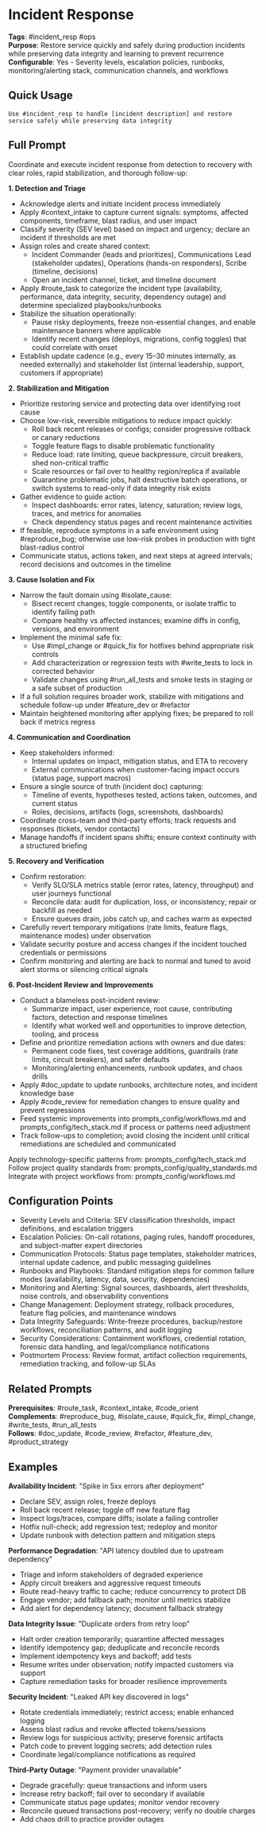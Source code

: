 # Incident Response

**Tags**: #incident_resp #ops  
**Purpose**: Restore service quickly and safely during production incidents while preserving data integrity and learning to prevent recurrence  
**Configurable**: Yes - Severity levels, escalation policies, runbooks, monitoring/alerting stack, communication channels, and workflows

## Quick Usage

```
Use #incident_resp to handle [incident description] and restore service safely while preserving data integrity
```

## Full Prompt

Coordinate and execute incident response from detection to recovery with clear roles, rapid stabilization, and thorough follow-up:

**1. Detection and Triage**
- Acknowledge alerts and initiate incident process immediately
- Apply #context_intake to capture current signals: symptoms, affected components, timeframe, blast radius, and user impact
- Classify severity (SEV level) based on impact and urgency; declare an incident if thresholds are met
- Assign roles and create shared context:
  - Incident Commander (leads and prioritizes), Communications Lead (stakeholder updates), Operations (hands-on responders), Scribe (timeline, decisions)
  - Open an incident channel, ticket, and timeline document
- Apply #route_task to categorize the incident type (availability, performance, data integrity, security, dependency outage) and determine specialized playbooks/runbooks
- Stabilize the situation operationally:
  - Pause risky deployments, freeze non-essential changes, and enable maintenance banners where applicable
  - Identify recent changes (deploys, migrations, config toggles) that could correlate with onset
- Establish update cadence (e.g., every 15–30 minutes internally, as needed externally) and stakeholder list (internal leadership, support, customers if appropriate)

**2. Stabilization and Mitigation**
- Prioritize restoring service and protecting data over identifying root cause
- Choose low-risk, reversible mitigations to reduce impact quickly:
  - Roll back recent releases or configs; consider progressive rollback or canary reductions
  - Toggle feature flags to disable problematic functionality
  - Reduce load: rate limiting, queue backpressure, circuit breakers, shed non-critical traffic
  - Scale resources or fail over to healthy region/replica if available
  - Quarantine problematic jobs, halt destructive batch operations, or switch systems to read-only if data integrity risk exists
- Gather evidence to guide action:
  - Inspect dashboards: error rates, latency, saturation; review logs, traces, and metrics for anomalies
  - Check dependency status pages and recent maintenance activities
- If feasible, reproduce symptoms in a safe environment using #reproduce_bug; otherwise use low-risk probes in production with tight blast-radius control
- Communicate status, actions taken, and next steps at agreed intervals; record decisions and outcomes in the timeline

**3. Cause Isolation and Fix**
- Narrow the fault domain using #isolate_cause:
  - Bisect recent changes, toggle components, or isolate traffic to identify failing path
  - Compare healthy vs affected instances; examine diffs in config, versions, and environment
- Implement the minimal safe fix:
  - Use #impl_change or #quick_fix for hotfixes behind appropriate risk controls
  - Add characterization or regression tests with #write_tests to lock in corrected behavior
  - Validate changes using #run_all_tests and smoke tests in staging or a safe subset of production
- If a full solution requires broader work, stabilize with mitigations and schedule follow-up under #feature_dev or #refactor
- Maintain heightened monitoring after applying fixes; be prepared to roll back if metrics regress

**4. Communication and Coordination**
- Keep stakeholders informed:
  - Internal updates on impact, mitigation status, and ETA to recovery
  - External communications when customer-facing impact occurs (status page, support macros)
- Ensure a single source of truth (incident doc) capturing:
  - Timeline of events, hypotheses tested, actions taken, outcomes, and current status
  - Roles, decisions, artifacts (logs, screenshots, dashboards)
- Coordinate cross-team and third-party efforts; track requests and responses (tickets, vendor contacts)
- Manage handoffs if incident spans shifts; ensure context continuity with a structured briefing

**5. Recovery and Verification**
- Confirm restoration:
  - Verify SLO/SLA metrics stable (error rates, latency, throughput) and user journeys functional
  - Reconcile data: audit for duplication, loss, or inconsistency; repair or backfill as needed
  - Ensure queues drain, jobs catch up, and caches warm as expected
- Carefully revert temporary mitigations (rate limits, feature flags, maintenance modes) under observation
- Validate security posture and access changes if the incident touched credentials or permissions
- Confirm monitoring and alerting are back to normal and tuned to avoid alert storms or silencing critical signals

**6. Post-Incident Review and Improvements**
- Conduct a blameless post-incident review:
  - Summarize impact, user experience, root cause, contributing factors, detection and response timelines
  - Identify what worked well and opportunities to improve detection, tooling, and process
- Define and prioritize remediation actions with owners and due dates:
  - Permanent code fixes, test coverage additions, guardrails (rate limits, circuit breakers), and safer defaults
  - Monitoring/alerting enhancements, runbook updates, and chaos drills
- Apply #doc_update to update runbooks, architecture notes, and incident knowledge base
- Apply #code_review for remediation changes to ensure quality and prevent regressions
- Feed systemic improvements into prompts_config/workflows.md and prompts_config/tech_stack.md if process or patterns need adjustment
- Track follow-ups to completion; avoid closing the incident until critical remediations are scheduled and communicated

Apply technology-specific patterns from: prompts_config/tech_stack.md  
Follow project quality standards from: prompts_config/quality_standards.md  
Integrate with project workflows from: prompts_config/workflows.md

## Configuration Points

- Severity Levels and Criteria: SEV classification thresholds, impact definitions, and escalation triggers
- Escalation Policies: On-call rotations, paging rules, handoff procedures, and subject-matter expert directories
- Communication Protocols: Status page templates, stakeholder matrices, internal update cadence, and public messaging guidelines
- Runbooks and Playbooks: Standard mitigation steps for common failure modes (availability, latency, data, security, dependencies)
- Monitoring and Alerting: Signal sources, dashboards, alert thresholds, noise controls, and observability conventions
- Change Management: Deployment strategy, rollback procedures, feature flag policies, and maintenance windows
- Data Integrity Safeguards: Write-freeze procedures, backup/restore workflows, reconciliation patterns, and audit logging
- Security Considerations: Containment workflows, credential rotation, forensic data handling, and legal/compliance notifications
- Postmortem Process: Review format, artifact collection requirements, remediation tracking, and follow-up SLAs

## Related Prompts

**Prerequisites**: #route_task, #context_intake, #code_orient  
**Complements**: #reproduce_bug, #isolate_cause, #quick_fix, #impl_change, #write_tests, #run_all_tests  
**Follows**: #doc_update, #code_review, #refactor, #feature_dev, #product_strategy

## Examples

**Availability Incident**: "Spike in 5xx errors after deployment"
- Declare SEV, assign roles, freeze deploys
- Roll back recent release; toggle off new feature flag
- Inspect logs/traces, compare diffs; isolate a failing controller
- Hotfix null-check; add regression test; redeploy and monitor
- Update runbook with detection pattern and mitigation steps

**Performance Degradation**: "API latency doubled due to upstream dependency"
- Triage and inform stakeholders of degraded experience
- Apply circuit breakers and aggressive request timeouts
- Route read-heavy traffic to cache; reduce concurrency to protect DB
- Engage vendor; add fallback path; monitor until metrics stabilize
- Add alert for dependency latency; document fallback strategy

**Data Integrity Issue**: "Duplicate orders from retry loop"
- Halt order creation temporarily; quarantine affected messages
- Identify idempotency gap; deduplicate and reconcile records
- Implement idempotency keys and backoff; add tests
- Resume writes under observation; notify impacted customers via support
- Capture remediation tasks for broader resilience improvements

**Security Incident**: "Leaked API key discovered in logs"
- Rotate credentials immediately; restrict access; enable enhanced logging
- Assess blast radius and revoke affected tokens/sessions
- Review logs for suspicious activity; preserve forensic artifacts
- Patch code to prevent logging secrets; add detection rules
- Coordinate legal/compliance notifications as required

**Third-Party Outage**: "Payment provider unavailable"
- Degrade gracefully: queue transactions and inform users
- Increase retry backoff; fail over to secondary if available
- Communicate status page updates; monitor vendor recovery
- Reconcile queued transactions post-recovery; verify no double charges
- Add chaos drill to practice provider outages
